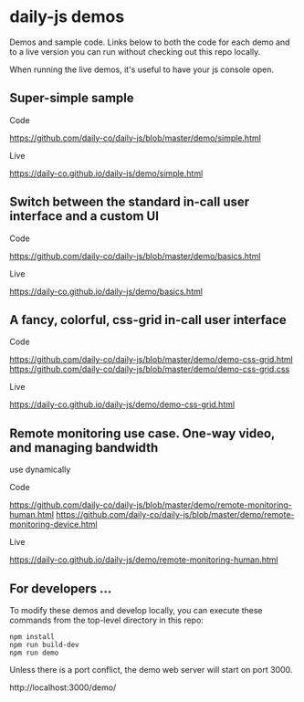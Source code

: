 # daily-js demos

Demos and sample code. Links below to both the code for each demo and
to a live version you can run without checking out this repo locally.

When running the live demos, it's useful to have your js console open.

## Super-simple sample

Code

https://github.com/daily-co/daily-js/blob/master/demo/simple.html

Live

https://daily-co.github.io/daily-js/demo/simple.html

## Switch between the standard in-call user interface and a custom UI

Code

https://github.com/daily-co/daily-js/blob/master/demo/basics.html

Live

https://daily-co.github.io/daily-js/demo/basics.html

## A fancy, colorful, css-grid in-call user interface

Code

https://github.com/daily-co/daily-js/blob/master/demo/demo-css-grid.html
https://github.com/daily-co/daily-js/blob/master/demo/demo-css-grid.css

Live

https://daily-co.github.io/daily-js/demo/demo-css-grid.html

## Remote monitoring use case. One-way video, and managing bandwidth

use dynamically

Code

https://github.com/daily-co/daily-js/blob/master/demo/remote-monitoring-human.html
https://github.com/daily-co/daily-js/blob/master/demo/remote-monitoring-device.html

Live

https://daily-co.github.io/daily-js/demo/remote-monitoring-human.html

## For developers ...

To modify these demos and develop locally, you can execute these
commands from the top-level directory in this repo:

```
npm install
npm run build-dev
npm run demo
```

Unless there is a port conflict, the demo web server will start on port 3000.

http://localhost:3000/demo/
